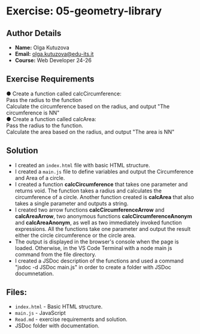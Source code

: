 # Exercise: 05-geometry-library

## Author Details
- **Name:** Olga Kutuzova  
- **Email:** olga.kutuzova@edu-its.it  
- **Course:** Web Developer 24-26


## Exercise Requirements 
● Create a function called calcCircumference:   
Pass the radius to the function  
Calculate the circumference based on the radius, and output "The circumference is NN"  
● Create a function called calcArea:  
Pass the radius to the function.  
Calculate the area based on the radius, and output "The area is NN"  

## Solution
- I created an `index.html` file with basic HTML structure.
- I created a `main.js` file to define variables and output the Circumference and Area of a circle.
- I created a function __calcCircumference__ that takes one parameter and returns void. The function takes a radius and calculates the circumference of a circle. Another function created is __calcArea__ that also takes a single parameter and outputs a string. 
- I created two arrow functions __calcCircumferenceArrow__ and __calcAreaArrow__,  two anonymous functions __calcCircumferenceAnonym__ and __calcAreaAnonym__, as well as two immediately invoked function expressions. All the functions take one parameter and output the result either the circle circumference or the circle area. 
- The output is displayed in the browser's console when the page is loaded. Otherwise, in the VS Code Terminal with a node main js command from the file directory. 
- I created a JSDoc description of the functions and used a command "jsdoc -d JSDoc main.js" in order to create a folder with JSDoc documnetation. 

## Files:
- `index.html` - Basic HTML structure.
- `main.js` - JavaScript 
- `Read.md` - exercise requirements and solution. 
- JSDoc folder with documentation.